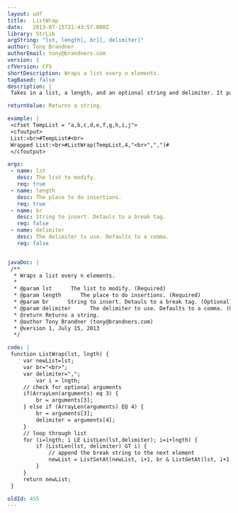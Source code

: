 ```yaml
---
layout: udf
title:  ListWrap
date:   2013-07-15T21:43:57.000Z
library: StrLib
argString: "lst, length[, br][, delimiter]"
author: Tony Brandner
authorEmail: tony@brandners.com
version: 1
cfVersion: CF5
shortDescription: Wraps a list every n elements.
tagBased: false
description: |
 Takes in a list, a length, and an optional string and delimiter. It parses through the list, inserting &quot;string&quot; in such a way that the list will appear to be wrapped every &quot;length&quot; elements. Meant to be used with break strings like '&lt;br&gt;'.

returnValue: Returns a string.

example: |
 <cfset TempList = "a,b,c,d,e,f,g,h,i,j">
 <cfoutput>
 List:<br>#TempList#<br>
 Wrapped List:<br>#ListWrap(TempList,4,"<br>",",")#
 </cfoutput>

args:
 - name: lst
   desc: The list to modify.
   req: true
 - name: length
   desc: The place to do insertions.
   req: true
 - name: br
   desc: String to insert. Detauls to a break tag.
   req: false
 - name: delimiter
   desc: The delimiter to use. Defaults to a comma.
   req: false


javaDoc: |
 /**
  * Wraps a list every n elements.
  * 
  * @param lst      The list to modify. (Required)
  * @param length      The place to do insertions. (Required)
  * @param br      String to insert. Detauls to a break tag. (Optional)
  * @param delimiter      The delimiter to use. Defaults to a comma. (Optional)
  * @return Returns a string. 
  * @author Tony Brandner (tony@brandners.com) 
  * @version 1, July 15, 2013 
  */

code: |
 function ListWrap(lst, lngth) {
     var newList=lst;
     var br="<br>";
     var delimiter=",";
         var i = lngth;
     // check for optional arguments
     if(ArrayLen(arguments) eq 3) {
         br = arguments[3];
     } else if (ArrayLen(arguments) EQ 4) {
         br = arguments[3];
         delimiter = arguments[4];
     }
     // loop through list
     for (i=lngth; i LE ListLen(lst,delimiter); i=i+lngth) {
         if (ListLen(lst, delimiter) GT i) {
             // append the break string to the next element
             newList = ListSetAt(newList, i+1, br & ListGetAt(lst, i+1, delimiter), delimiter);
         }
     }
     return newList;
 }

oldId: 455
---
```


